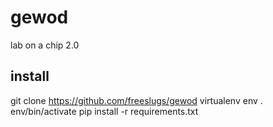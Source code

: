 # gewod
lab on a chip 2.0

## install 
git clone https://github.com/freeslugs/gewod
virtualenv env 
. env/bin/activate 
pip install -r requirements.txt

